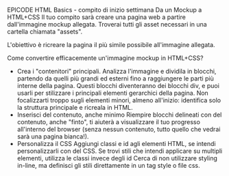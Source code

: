 EPICODE
HTML Basics - compito di inizio settimana
Da un Mockup a HTML+CSS
Il tuo compito sarà creare una pagina web a partire dall'immagine mockup allegata. Troverai tutti gli asset necessari in una cartella chiamata "assets".

L'obiettivo è ricreare la pagina il più simile possibile all'immagine allegata.

Come convertire efficacemente un'immagine mockup in HTML+CSS?
- Crea i "contenitori" principali.
    Analizza l'immagine e dividila in blocchi, partendo da quelli più grandi ed esterni fino a raggiungere le parti più interne della pagina. Questi blocchi diventeranno dei blocchi div, e puoi usarli per stilizzare i principali elementi gerarchici della pagina. Non focalizzarti troppo sugli elementi minori, almeno all'inizio: identifica solo la struttura principale e ricreala in HTML.
- Inserisci del contenuto, anche minimo
    Riempire blocchi delineati con del contenuto, anche "finto", ti aiuterà a visualizzare il tuo progresso all'interno del browser (senza nessun contenuto, tutto quello che vedrai sarà una pagina bianca!).
- Personalizza il CSS
    Aggiungi classi e id agli elementi HTML, se intendi personalizzarli con del CSS. Se trovi stili che intendi applicare su multipli elementi, utilizza le classi invece degli id
    Cerca di non utilizzare styling in-line, ma definisci gli stili direttamente in un tag style o file css.